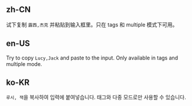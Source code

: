 ## zh-CN

试下复制 `露西,杰克` 并粘贴到输入框里。只在 tags 和 multiple 模式下可用。

## en-US

Try to copy `Lucy,Jack` and paste to the input. Only available in tags and multiple mode.

## ko-KR

`루시, 잭`을 복사하여 입력에 붙여넣습니다. 태그와 다중 모드로만 사용할 수 있습니다.
